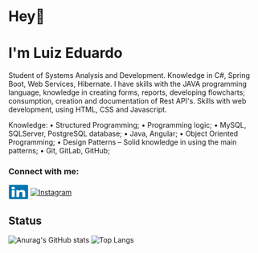 # Hey🖖


# I'm Luiz Eduardo

Student of Systems Analysis and Development. Knowledge in C#, Spring Boot, Web Services, Hibernate.
I have skills with the JAVA programming language, knowledge in creating forms, reports, developing flowcharts; consumption, creation and documentation of Rest API's. Skills with web development, using HTML, CSS and Javascript.

Knowledge:
• Structured Programming;
• Programming logic;
• MySQL, SQLServer, PostgreSQL database;
• Java, Angular;
• Object Oriented Programming;
• Design Patterns – Solid knowledge in using the main patterns;
• Git, GitLab, GitHub;



### **Connect with me:**

<a href="https://www.linkedin.com/in/luiz-eduardo-270204a3/"  target="_blank">
<img align="center"  alt="Linkedin"  width="40"  height="30"  src="https://raw.githubusercontent.com/devicons/devicon/master/icons/linkedin/linkedin-original.svg"  style="max-width: 100%;"></a>
<a href="https://www.instagram.com/luiz.dias.melo/"  target="_blank">
<img align="center"  alt="Instagram"  width="40"  height="30"  src="https://cdn.jsdelivr.net/npm/simple-icons@3.0.1/icons/instagram.svg"  style="max-width: 100%;">
</a>


## Status

![Anurag's GitHub stats](https://github-readme-stats.vercel.app/api?username=Luiz-code-dev&show_icons=true&theme=radical)
![Top Langs](https://github-readme-stats.vercel.app/api/top-langs/?username=Luiz-code-dev&layout=compact)
